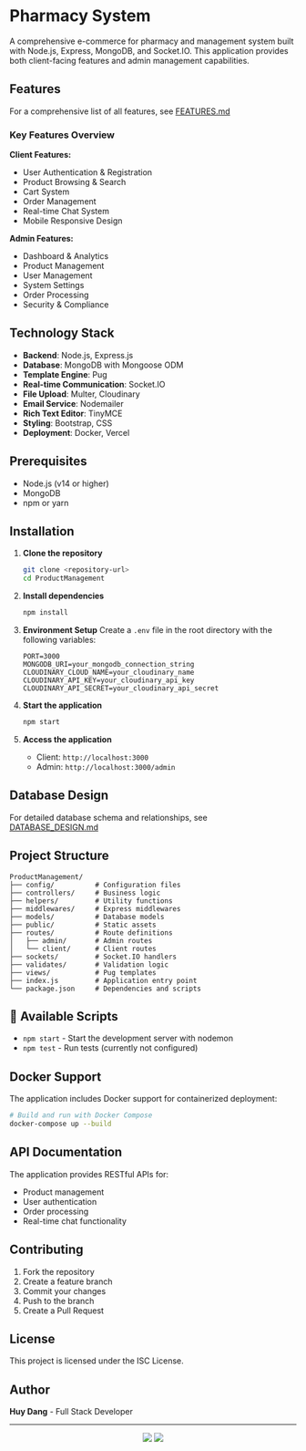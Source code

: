 # Pharmacy System

A comprehensive e-commerce for pharmacy and management system built with Node.js, Express, MongoDB, and Socket.IO. This application provides both client-facing features and admin management capabilities.

## Features

For a comprehensive list of all features, see [FEATURES.md](./FEATURES.md)

### Key Features Overview

**Client Features:**
- User Authentication & Registration
- Product Browsing & Search
- Cart System
- Order Management
- Real-time Chat System
- Mobile Responsive Design

**Admin Features:**
- Dashboard & Analytics
- Product Management
- User Management
- System Settings
- Order Processing
- Security & Compliance

## Technology Stack

- **Backend**: Node.js, Express.js
- **Database**: MongoDB with Mongoose ODM
- **Template Engine**: Pug
- **Real-time Communication**: Socket.IO
- **File Upload**: Multer, Cloudinary
- **Email Service**: Nodemailer
- **Rich Text Editor**: TinyMCE
- **Styling**: Bootstrap, CSS
- **Deployment**: Docker, Vercel

## Prerequisites

- Node.js (v14 or higher)
- MongoDB
- npm or yarn

## Installation

1. **Clone the repository**
   ```bash
   git clone <repository-url>
   cd ProductManagement
   ```

2. **Install dependencies**
   ```bash
   npm install
   ```

3. **Environment Setup**
   Create a `.env` file in the root directory with the following variables:
   ```
   PORT=3000
   MONGODB_URI=your_mongodb_connection_string
   CLOUDINARY_CLOUD_NAME=your_cloudinary_name
   CLOUDINARY_API_KEY=your_cloudinary_api_key
   CLOUDINARY_API_SECRET=your_cloudinary_api_secret
   ```

4. **Start the application**
   ```bash
   npm start
   ```

5. **Access the application**
   - Client: `http://localhost:3000`
   - Admin: `http://localhost:3000/admin`

## Database Design

For detailed database schema and relationships, see [DATABASE_DESIGN.md](./DATABASE_DESIGN.md)

## Project Structure

```
ProductManagement/
├── config/          # Configuration files
├── controllers/     # Business logic
├── helpers/         # Utility functions
├── middlewares/     # Express middlewares
├── models/          # Database models
├── public/          # Static assets
├── routes/          # Route definitions
│   ├── admin/       # Admin routes
│   └── client/      # Client routes
├── sockets/         # Socket.IO handlers
├── validates/       # Validation logic
├── views/           # Pug templates
├── index.js         # Application entry point
└── package.json     # Dependencies and scripts
```

## 🔧 Available Scripts

- `npm start` - Start the development server with nodemon
- `npm test` - Run tests (currently not configured)

## Docker Support

The application includes Docker support for containerized deployment:

```bash
# Build and run with Docker Compose
docker-compose up --build
```

## API Documentation

The application provides RESTful APIs for:
- Product management
- User authentication
- Order processing
- Real-time chat functionality

## Contributing

1. Fork the repository
2. Create a feature branch
3. Commit your changes
4. Push to the branch
5. Create a Pull Request

## License

This project is licensed under the ISC License.

## Author

**Huy Dang** - Full Stack Developer

---

<div align="center">
    <img src="https://skillicons.dev/icons?i=bootstrap,html,css,vscode,github,postman,git,vercel" />
    <img src="https://skillicons.dev/icons?i=nodejs,javascript,express,mongodb,pug,docker" /><br>
</div>
